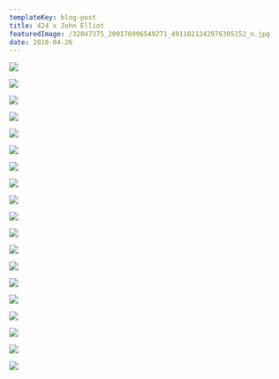 ```yaml
---
templateKey: blog-post
title: 424 x John Elliot
featuredImage: /32047375_209178996549271_4911021242976305152_n.jpg
date: 2018-04-26
---
```

![](/img/005-424-x-John-Elliot/31500777_1957493161208540_2339800936211283968_n.jpg)

![](/img/005-424-x-John-Elliot/31748612_206013823525697_3112401338705641472_n.jpg)

![](/img/005-424-x-John-Elliot/31997212_639094813149352_1458321600934838272_n.jpg)

![](/img/005-424-x-John-Elliot/31997996_380542522504022_7505978584150835200_n.jpg)

![](/img/005-424-x-John-Elliot/32047375_209178996549271_4911021242976305152_n.jpg)

![](/img/005-424-x-John-Elliot/john-elliott-424-collaborative-hoodie-drop-1.jpeg)

![](/img/005-424-x-John-Elliot/john-elliott-424-collaborative-hoodie-drop-2.jpeg)

![](/img/005-424-x-John-Elliot/john-elliott-424-collaborative-hoodie-drop-3.jpeg)

![](/img/005-424-x-John-Elliot/john-elliott-424-collaborative-hoodie-drop-3.jpeg)

![](/img/005-424-x-John-Elliot/john-elliott-424-collaborative-hoodie-drop-4.jpeg)

![](/img/005-424-x-John-Elliot/john-elliott-424-collaborative-hoodie-drop-5.jpeg)

![](/img/005-424-x-John-Elliot/john-elliott-424-collaborative-hoodie-drop-6.jpeg)

![](/img/005-424-x-John-Elliot/john-elliott-424-collaborative-hoodie-drop-7.jpeg)

![](/img/005-424-x-John-Elliot/john-elliott-424-collaborative-hoodie-drop-8.jpeg)

![](/img/005-424-x-John-Elliot/john-elliott-424-collaborative-hoodie-drop-9.jpeg)

![](/img/005-424-x-John-Elliot/john-elliott-424-collaborative-hoodie-drop-10.jpeg)

![](/img/005-424-x-John-Elliot/john-elliott-424-collaborative-hoodie-drop-11.jpeg)

![](/img/005-424-x-John-Elliot/john-elliott-424-collaborative-hoodie-drop-12.jpeg)

![](/img/005-424-x-John-Elliot/john-elliott-424-collaborative-hoodie-drop-13.jpeg)


